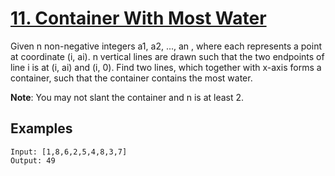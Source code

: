 # [11. Container With Most Water](https://leetcode.com/problems/container-with-most-water/)

Given n non-negative integers a1, a2, ..., an , where each represents a point at coordinate (i, ai). n vertical lines are drawn such that the two endpoints of line i is at (i, ai) and (i, 0). Find two lines, which together with x-axis forms a container, such that the container contains the most water.

**Note**: You may not slant the container and n is at least 2.

## Examples

```
Input: [1,8,6,2,5,4,8,3,7]
Output: 49
```

